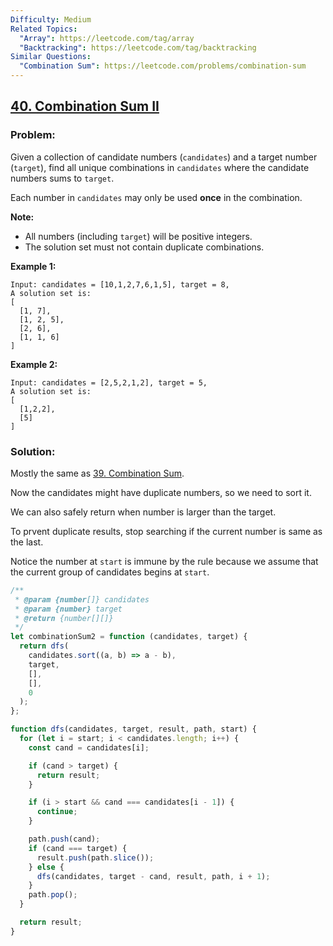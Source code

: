```yaml
---
Difficulty: Medium
Related Topics:
  "Array": https://leetcode.com/tag/array
  "Backtracking": https://leetcode.com/tag/backtracking
Similar Questions:
  "Combination Sum": https://leetcode.com/problems/combination-sum
---
```


## [40. Combination Sum II](https://leetcode.com/problems/combination-sum-ii/description/)

### Problem:

Given a collection of candidate numbers (`candidates`) and a target number (`target`), find all unique combinations in `candidates` where the candidate numbers sums to `target`.

Each number in `candidates` may only be used **once** in the combination.

**Note:**

- All numbers (including `target`) will be positive integers.
- The solution set must not contain duplicate combinations.

**Example 1:**

```
Input: candidates = [10,1,2,7,6,1,5], target = 8,
A solution set is:
[
  [1, 7],
  [1, 2, 5],
  [2, 6],
  [1, 1, 6]
]
```

**Example 2:**

```
Input: candidates = [2,5,2,1,2], target = 5,
A solution set is:
[
  [1,2,2],
  [5]
]
```

### Solution:

Mostly the same as [39. Combination Sum](./039.%20Combination%20Sum.md).

Now the candidates might have duplicate numbers, so we need to sort it.

We can also safely return when number is larger than the target.

To prvent duplicate results, stop searching if the current number is same as the last.

Notice the number at `start` is immune by the rule because we assume that the current group of candidates begins at `start`.

```javascript
/**
 * @param {number[]} candidates
 * @param {number} target
 * @return {number[][]}
 */
let combinationSum2 = function (candidates, target) {
  return dfs(
    candidates.sort((a, b) => a - b),
    target,
    [],
    [],
    0
  );
};

function dfs(candidates, target, result, path, start) {
  for (let i = start; i < candidates.length; i++) {
    const cand = candidates[i];

    if (cand > target) {
      return result;
    }

    if (i > start && cand === candidates[i - 1]) {
      continue;
    }

    path.push(cand);
    if (cand === target) {
      result.push(path.slice());
    } else {
      dfs(candidates, target - cand, result, path, i + 1);
    }
    path.pop();
  }

  return result;
}
```


